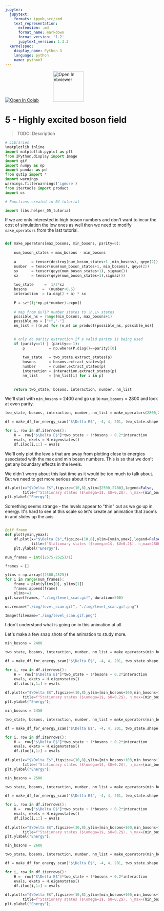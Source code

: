 ```yaml
---
jupyter:
  jupytext:
    formats: ipynb,src//md
    text_representation:
      extension: .md
      format_name: markdown
      format_version: '1.2'
      jupytext_version: 1.3.3
  kernelspec:
    display_name: Python 3
    language: python
    name: python3
---
```


<a href="https://colab.research.google.com/github/project-ida/two-state-quantum-systems/blob/master/05-highly-excited-boson-field.ipynb" target="_parent"><img src="https://colab.research.google.com/assets/colab-badge.svg" alt="Open In Colab"/></a> &nbsp;&nbsp;&nbsp;&nbsp;&nbsp;&nbsp;&nbsp;&nbsp;&nbsp;&nbsp; <a href="https://nbviewer.jupyter.org/github/project-ida/two-state-quantum-systems/blob/master/05-highly-excited-boson-field.ipynb" target="_parent"><img src="https://nbviewer.jupyter.org/static/img/nav_logo.svg" alt="Open In nbviewer" width="100"/></a>


# 5 - Highly excited boson field


> TODO: Description

```python
# Libraries
%matplotlib inline
import matplotlib.pyplot as plt
from IPython.display import Image
import gif
import numpy as np
import pandas as pd
from qutip import *
import warnings
warnings.filterwarnings('ignore')
from itertools import product
import os

# Functions created in 04 tutorial

import libs.helper_05_tutorial
```

If we are only interested in high boson numbers and don't want to incur the cost of simulation the low ones as well then we need to modify `make_operators` from the last tutorial.

```python

def make_operators(max_bosons, min_bosons, parity=0):
    
    num_boson_states = max_bosons - min_bosons
    
    a       = tensor(destroy(num_boson_states+1 ,min_bosons), qeye(2))   # tensorised boson destruction operator
    number  = tensor(num(num_boson_states+1, min_bosons), qeye(2))       # tensorised boson number operator
    sx      = tensor(qeye(num_boson_states+1), sigmax())                 # tensorised sigma_x operator
    sz      = tensor(qeye(num_boson_states+1),sigmaz())                  # tensorised sigma_z operator
    
    two_state     =  1/2*sz                                             # two state system energy operator
    bosons       =  (number+0.5)                                        # boson energy operator
    interaction  = (a.dag() + a) * sx                                   # interaction energy operator      
    
    P = sz*(1j*np.pi*number).expm()                                     # parity operator 
    
    # map from QuTiP number states to |n,±> states
    possible_ns = range(min_bosons, max_bosons+1)
    possible_ms = ["+","-"]
    nm_list = [(n,m) for (n,m) in product(possible_ns, possible_ms)]

    
    # only do parity extraction if a valid parity is being used
    if (parity==1) | (parity==-1):
        p           = np.where(P.diag()==parity)[0]
        
        two_state   = two_state.extract_states(p)
        bosons      = bosons.extract_states(p)
        number      = number.extract_states(p)
        interaction = interaction.extract_states(p)
        nm_list     = [nm_list[i] for i in p]
    
    
    return two_state, bosons, interaction, number, nm_list
```

We'll start with `min_bosons` = 2400 and go up to `max_bosons` = 2800 and look at even parity.

```python
two_state, bosons, interaction, number, nm_list = make_operators(2800,2400,1)

df = make_df_for_energy_scan("$\Delta E$", -4, 4, 201, two_state.shape[0])

for i, row in df.iterrows():
    H =  row["$\Delta E$"]*two_state + 1*bosons + 0.2*interaction
    evals, ekets = H.eigenstates()
    df.iloc[i,1:] = evals
```

We'll only plot the levels that are away from plotting close to energies associated with the max and min boson numbers. This is so that we don't get any boundary effects in the levels. 

We didn't worry about this last time as it would be too much to talk about. But we need to get more serious about it now.

```python
df.plot(x="$\Delta E$",figsize=(10,8),ylim=[2500,2700],legend=False, 
        title=f"Stationary states ($\omega=1$, $U=0.2$), n_max={min_bosons+200}, n_min ={min_bosons}      (Fig 1)");
plt.ylabel("Energy");
```

Something seems strange - the levels appear to "thin" out as we go up in energy. It's hard to see at this scale so let's create an animation that zooms in and slides up the axis

```python

@gif.frame
def plot(ymin,ymax):
    df.plot(x="$\Delta E$",figsize=(10,8),ylim=[ymin,ymax],legend=False, 
            title=f"Stationary states ($\omega=1$, $U=0.2$), n_max=2800, n_min =2400");
    plt.ylabel("Energy");

num_frames = int((2675-2525)/1)

frames = []

ylims = np.array([2500,2525])
for i in range(num_frames):
    frame = plot(ylims[0], ylims[1])
    frames.append(frame)
    ylims+=1
gif.save(frames, "./img/level_scan.gif", duration=500)    
```

```python
os.rename("./img/level_scan.gif", "./img/level_scan.gif.png")
```

```python
Image(filename="./img/level_scan.gif.png")
```

I don't understand what is going on in this animation at all.


Let's make a few snap shots of the animation to study more.

```python jupyter={"source_hidden": true}
min_bosons = 2400

two_state, bosons, interaction, number, nm_list = make_operators(min_bosons+200,min_bosons,1)

df = make_df_for_energy_scan("$\Delta E$", -4, 4, 201, two_state.shape[0])

for i, row in df.iterrows():
    H =  row["$\Delta E$"]*two_state + 1*bosons + 0.2*interaction
    evals, ekets = H.eigenstates()
    df.iloc[i,1:] = evals
    
df.plot(x="$\Delta E$",figsize=(10,8),ylim=[min_bosons+100,min_bosons+120],legend=False, 
        title=f"Stationary states ($\omega=1$, $U=0.2$), n_max={min_bosons+200}, n_min ={min_bosons}      (Fig 2)");
plt.ylabel("Energy");
```

```python jupyter={"source_hidden": true}
min_bosons = 2450

two_state, bosons, interaction, number, nm_list = make_operators(min_bosons+200,min_bosons,1)

df = make_df_for_energy_scan("$\Delta E$", -4, 4, 201, two_state.shape[0])

for i, row in df.iterrows():
    H =  row["$\Delta E$"]*two_state + 1*bosons + 0.2*interaction
    evals, ekets = H.eigenstates()
    df.iloc[i,1:] = evals
    
df.plot(x="$\Delta E$",figsize=(10,8),ylim=[min_bosons+100,min_bosons+120],legend=False, 
        title=f"Stationary states ($\omega=1$, $U=0.2$), n_max={min_bosons+200}, n_min ={min_bosons}      (Fig 2)");
plt.ylabel("Energy");
```

```python jupyter={"source_hidden": true}
min_bosons = 2500

two_state, bosons, interaction, number, nm_list = make_operators(min_bosons+200,min_bosons,1)

df = make_df_for_energy_scan("$\Delta E$", -4, 4, 201, two_state.shape[0])

for i, row in df.iterrows():
    H =  row["$\Delta E$"]*two_state + 1*bosons + 0.2*interaction
    evals, ekets = H.eigenstates()
    df.iloc[i,1:] = evals
    
df.plot(x="$\Delta E$",figsize=(10,8),ylim=[min_bosons+100,min_bosons+120],legend=False, 
        title=f"Stationary states ($\omega=1$, $U=0.2$), n_max={min_bosons+200}, n_min ={min_bosons}      (Fig 2)");
plt.ylabel("Energy");
```

```python jupyter={"source_hidden": true}
min_bosons = 2600

two_state, bosons, interaction, number, nm_list = make_operators(min_bosons+200,min_bosons,1)

df = make_df_for_energy_scan("$\Delta E$", -4, 4, 201, two_state.shape[0])

for i, row in df.iterrows():
    H =  row["$\Delta E$"]*two_state + 1*bosons + 0.2*interaction
    evals, ekets = H.eigenstates()
    df.iloc[i,1:] = evals
    
df.plot(x="$\Delta E$",figsize=(10,8),ylim=[min_bosons+100,min_bosons+120],legend=False, 
        title=f"Stationary states ($\omega=1$, $U=0.2$), n_max={min_bosons+200}, n_min ={min_bosons}      (Fig 2)");
plt.ylabel("Energy");
```
